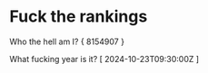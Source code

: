 # Fuck the rankings

Who the hell am I?
{ 8154907 }

What fucking year is it?
[ 2024-10-23T09:30:00Z ]
